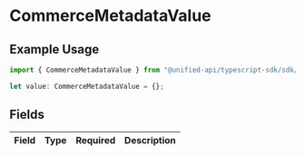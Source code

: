 # CommerceMetadataValue

## Example Usage

```typescript
import { CommerceMetadataValue } from "@unified-api/typescript-sdk/sdk/models/shared";

let value: CommerceMetadataValue = {};
```

## Fields

| Field       | Type        | Required    | Description |
| ----------- | ----------- | ----------- | ----------- |